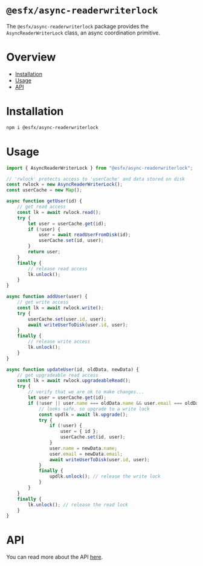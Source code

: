 # `@esfx/async-readerwriterlock`

The `@esfx/async-readerwriterlock` package provides the `AsyncReaderWriterLock` class, an async coordination primitive.

# Overview

* [Installation](#installation)
* [Usage](#usage)
* [API](#api)

# Installation

```sh
npm i @esfx/async-readerwriterlock
```

# Usage

```ts
import { AsyncReaderWriterLock } from "@esfx/async-readerwriterlock";

// 'rwlock' protects access to 'userCache' and data stored on disk
const rwlock = new AsyncReaderWriterLock();
const userCache = new Map();

async function getUser(id) {
    // get read access
    const lk = await rwlock.read();
    try {
        let user = userCache.get(id);
        if (!user) {
            user = await readUserFromDisk(id);
            userCache.set(id, user);
        }
        return user;
    }
    finally {
        // release read access
        lk.unlock();
    }
}

async function addUser(user) {
    // get write access
    const lk = await rwlock.write();
    try {
        userCache.set(user.id, user);
        await writeUserToDisk(user.id, user);
    }
    finally {
        // release write access
        lk.unlock();
    }
}

async function updateUser(id, oldData, newData) {
    // get upgradeable read access
    const lk = await rwlock.upgradeableRead();
    try {
        // verify that we are ok to make changes...
        let user = userCache.get(id);
        if (!user || user.name === oldData.name && user.email === oldData.email) {
            // looks safe, so upgrade to a write lock
            const updlk = await lk.upgrade();
            try {
                if (!user) {
                    user = { id };
                    userCache.set(id, user);
                }
                user.name = newData.name;
                user.email = newData.email;
                await writeUserToDisk(user.id, user);
            }
            finally {
                updlk.unlock(); // release the write lock
            }
        }
    }
    finally {
        lk.unlock(); // release the read lock
    }
}
```

# API

You can read more about the API [here](https://esfx.js.org/esfx/api/async-readerwriterlock.html).
